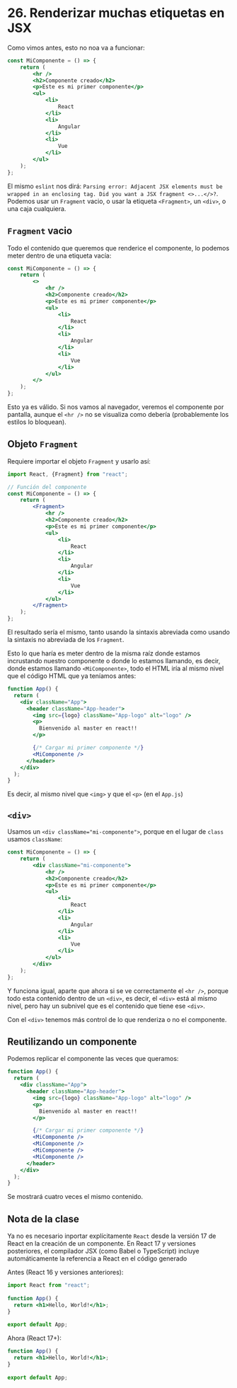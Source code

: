 # 26. Renderizar muchas etiquetas en JSX

Como vimos antes, esto no noa va a funcionar:

```jsx
const MiComponente = () => {
    return (
        <hr />
        <h2>Componente creado</h2>
        <p>Este es mi primer componente</p>
        <ul>
            <li>
                React
            </li>
            <li>
                Angular
            </li>
            <li>
                Vue
            </li>
        </ul>
    );
};
```

El mismo `eslint` nos dirá: `Parsing error: Adjacent JSX elements must be wrapped in an enclosing tag. Did you want a JSX fragment <>...</>?`.
Podemos usar un `Fragment` vacio, o usar la etiqueta `<Fragment>`, un `<div>`, o una caja cualquiera.

## `Fragment` vacio

Todo el contenido que queremos que renderice el componente, lo podemos meter dentro de una etiqueta vacía:

```jsx
const MiComponente = () => {
    return (
        <>
            <hr />
            <h2>Componente creado</h2>
            <p>Este es mi primer componente</p>
            <ul>
                <li>
                    React
                </li>
                <li>
                    Angular
                </li>
                <li>
                    Vue
                </li>
            </ul>
        </>
    );
};
```

Esto ya es válido. Si nos vamos al navegador, veremos el componente por pantalla, aunque el `<hr />` no se visualiza como debería (probablemente
los estilos lo bloquean).

## Objeto `Fragment`

Requiere importar el objeto `Fragment` y usarlo así:

```jsx
import React, {Fragment} from "react";

// Función del componente
const MiComponente = () => {
    return (
        <Fragment>
            <hr />
            <h2>Componente creado</h2>
            <p>Este es mi primer componente</p>
            <ul>
                <li>
                    React
                </li>
                <li>
                    Angular
                </li>
                <li>
                    Vue
                </li>
            </ul>
        </Fragment>
    );
};
```

El resultado sería el mismo, tanto usando la sintaxis abreviada como usando la sintaxis no abreviada de los `Fragment`.

Esto lo que haría es meter dentro de la misma raíz donde estamos incrustando nuestro componente o donde lo estamos llamando, es decir,
donde estamos llamando `<MiComponente>`, todo el HTML iría al mismo nivel que el código HTML que ya teníamos antes:

```jsx
function App() {
  return (
    <div className="App">
      <header className="App-header">
        <img src={logo} className="App-logo" alt="logo" />
        <p>
          Bienvenido al master en react!!
        </p>

        {/* Cargar mi primer componente */}
        <MiComponente />
      </header>
    </div>
  );
}
```

Es decir, al mismo nivel que `<img>` y que el `<p>` (en el `App.js`)

## `<div>`

Usamos un `<div className="mi-componente">`, porque en el lugar de `class` usamos `className`:

```jsx
const MiComponente = () => {
    return (
        <div className="mi-componente">
            <hr />
            <h2>Componente creado</h2>
            <p>Este es mi primer componente</p>
            <ul>
                <li>
                    React
                </li>
                <li>
                    Angular
                </li>
                <li>
                    Vue
                </li>
            </ul>
        </div>
    );
};
```

Y funciona igual, aparte que ahora si se ve correctamente el `<hr />`, porque todo esta contenido dentro de un `<div>`, es decir, el `<div>`
está al mismo nivel, pero hay un subnivel que es el contenido que tiene ese `<div>`.

Con el `<div>` tenemos más control de lo que renderiza o no el componente.

## Reutilizando un componente

Podemos replicar el componente las veces que queramos:

```jsx
function App() {
  return (
    <div className="App">
      <header className="App-header">
        <img src={logo} className="App-logo" alt="logo" />
        <p>
          Bienvenido al master en react!!
        </p>

        {/* Cargar mi primer componente */}
        <MiComponente />
        <MiComponente />
        <MiComponente />
        <MiComponente />
      </header>
    </div>
  );
}
```

Se mostrará cuatro veces el mismo contenido.

## **Nota de la clase**

Ya no es necesario inportar explícitamente `React` desde la versión 17 de React en la creación de un componente. En React 17 y versiones
posteriores, el compilador JSX (como Babel o TypeScript) incluye automáticamente la referencia a React en el código generado

Antes (React 16 y versiones anteriores):
```jsx
import React from "react";
 
function App() {
  return <h1>Hello, World!</h1>;
}
 
export default App;
```

Ahora (React 17+):

```jsx
function App() {
  return <h1>Hello, World!</h1>;
}
 
export default App;
```